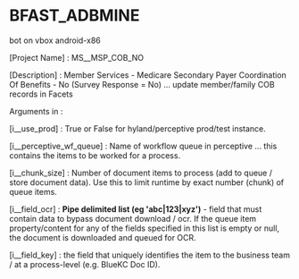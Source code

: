 # BFAST_ADBMINE
bot on vbox android-x86


[Project Name] : 
MS__MSP_COB_NO

[Description]  : 
Member Services - Medicare Secondary Payer Coordination Of Benefits - No (Survey Response = No) ... update member/family COB records in Facets


Arguments in : 

[i__use_prod] : 
True or False for hyland/perceptive prod/test instance.

[i__perceptive_wf_queue] : 
Name of workflow queue in perceptive ... this contains the items to be worked for a process.

[i__chunk_size] : 
Number of document items to process (add to queue / store document data).  Use this to limit runtime by exact number (chunk) of queue items.

[i__field_ocr] : 
**Pipe delimited list (eg 'abc|123|xyz')**  - field that must contain data to bypass document download / ocr.  If the queue item property/content for any of the fields specified in this list is empty or null, the document is downloaded and queued for OCR.

[i__field_key] : 
the field that uniquely identifies the item to the business team / at a process-level (e.g. BlueKC Doc ID).

